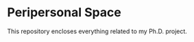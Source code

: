Peripersonal Space
=================

This repository encloses everything related to my Ph.D. project.
